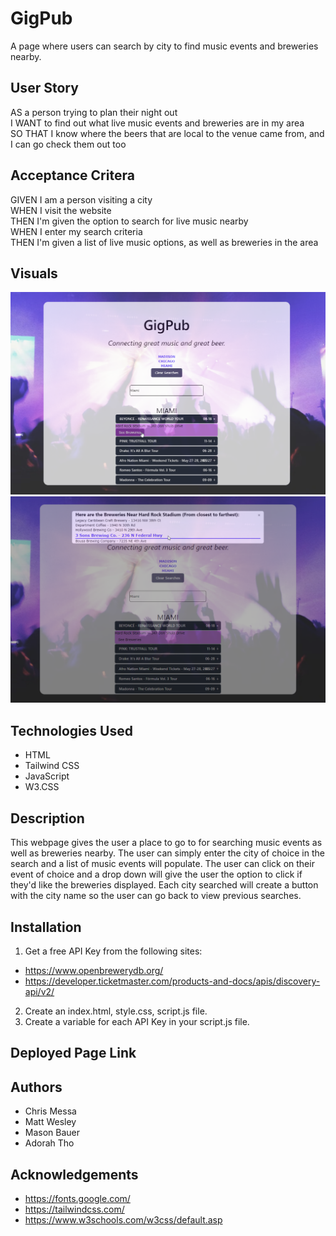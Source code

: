 # GigPub

A page where users can search by city to find music events and breweries nearby. 

## User Story

AS a person trying to plan their night out  
I WANT to find out what live music events and breweries are in my area  
SO THAT I know where the beers that are local to the venue came from, and I can go check them out too

## Acceptance Critera

GIVEN I am a person visiting a city  
WHEN I visit the website  
THEN I'm given the option to search for live music nearby  
WHEN I enter my search criteria  
THEN I'm given a list of live music options, as well as breweries in the area

## Visuals

![GigPub Page Layout](./assets/images/gigpub-page.png)
![Modal showing brewery list](./assets/images/modal-list.png)

## Technologies Used

- HTML
- Tailwind CSS
- JavaScript
- W3.CSS

## Description

This webpage gives the user a place to go to for searching music events as well as breweries nearby. The user can simply enter the city of choice in the search and a list of music events will populate. The user can click on their event of choice and a drop down will give the user the option to click if they'd like the breweries displayed. Each city searched will create a button with the city name so the user can go back to view previous searches. 

## Installation

1. Get a free API Key from the following sites:
- https://www.openbrewerydb.org/
- https://developer.ticketmaster.com/products-and-docs/apis/discovery-api/v2/
2. Create an index.html, style.css, script.js file.
3. Create a variable for each API Key in your script.js file. 

## Deployed Page Link


## Authors 
- Chris Messa 
- Matt Wesley
- Mason Bauer
- Adorah Tho

## Acknowledgements
- https://fonts.google.com/ 
- https://tailwindcss.com/ 
- https://www.w3schools.com/w3css/default.asp 
